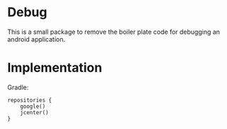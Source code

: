 # Debug
This is a small package to remove the boiler plate code for debugging an android application. 

# Implementation
Gradle: 

    repositories {     
        google()
        jcenter()
    }
    

